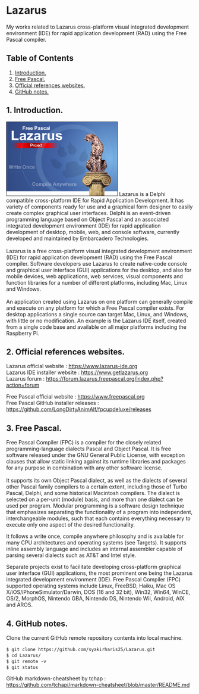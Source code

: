 # Lazarus
My works related to Lazarus cross-platform visual integrated development environment (IDE) for rapid application development (RAD) using the Free Pascal compiler.

## Table of Contents
1. [Introduction.](#introduction)
2. [Free Pascal.](#freepascal)
3. [Official references websites.](#references)
4. [GitHub notes.](#github)

<a name="introduction"></a>
## 1. Introduction.
<img src="Lazarus-cheetah.png" height="200"> 
Lazarus is a Delphi compatible cross-platform IDE for Rapid Application Development. It has variety of components ready for use and a graphical form designer to easily create complex graphical user interfaces. Delphi is an event-driven programming language based on Object Pascal and an associated integrated development environment (IDE) for rapid application development of desktop, mobile, web, and console software, currently developed and maintained by Embarcadero Technologies.
<br /><br />
Lazarus is a free cross-platform visual integrated development environment (IDE) for rapid application development (RAD) using the Free Pascal compiler. Software developers use Lazarus to create native-code console and graphical user interface (GUI) applications for the desktop, and also for mobile devices, web applications, web services, visual components and function libraries for a number of different platforms, including Mac, Linux and Windows.
<br /><br />
An application created using Lazarus on one platform can generally compile and execute on any platform for which a Free Pascal compiler exists. For desktop applications a single source can target Mac, Linux, and Windows, with little or no modification. An example is the Lazarus IDE itself, created from a single code base and available on all major platforms including the Raspberry Pi.

<a name="references"></a>
## 2. Official references websites. <br />
Lazarus official website : https://www.lazarus-ide.org <br />
Lazarus IDE installer website : https://www.getlazarus.org <br />
Lazarus forum : https://forum.lazarus.freepascal.org/index.php?action=forum <br />

Free Pascal official website : https://www.freepascal.org <br />
Free Pascal GitHub installer releases : https://github.com/LongDirtyAnimAlf/fpcupdeluxe/releases <br />

<a name="freepascal"></a>
## 3. Free Pascal.
Free Pascal Compiler (FPC) is a compiler for the closely related programming-language dialects Pascal and Object Pascal. It is free software released under the GNU General Public License, with exception clauses that allow static linking against its runtime libraries and packages for any purpose in combination with any other software license.
<br /><br />
It supports its own Object Pascal dialect, as well as the dialects of several other Pascal family compilers to a certain extent, including those of Turbo Pascal, Delphi, and some historical Macintosh compilers. The dialect is selected on a per-unit (module) basis, and more than one dialect can be used per program. Modular programming is a software design technique that emphasizes separating the functionality of a program into independent, interchangeable modules, such that each contains everything necessary to execute only one aspect of the desired functionality.

It follows a write once, compile anywhere philosophy and is available for many CPU architectures and operating systems (see Targets). It supports inline assembly language and includes an internal assembler capable of parsing several dialects such as AT&T and Intel style.

Separate projects exist to facilitate developing cross-platform graphical user interface (GUI) applications, the most prominent one being the Lazarus integrated development environment (IDE). Free Pascal Compiler (FPC) supported operating systems include Linux, FreeBSD, Haiku, Mac OS X/iOS/iPhoneSimulator/Darwin, DOS (16 and 32 bit), Win32, Win64, WinCE, OS/2, MorphOS, Nintendo GBA, Nintendo DS, Nintendo Wii, Android, AIX and AROS.
 
<a name="github"></a>
## 4. GitHub notes.
Clone the current GitHub remote repository contents into local machine.
```
$ git clone https://github.com/syakirharis25/Lazarus.git
$ cd Lazarus/
$ git remote -v
$ git status
```

GitHub markdown-cheatsheet by tchap : https://github.com/tchapi/markdown-cheatsheet/blob/master/README.md
